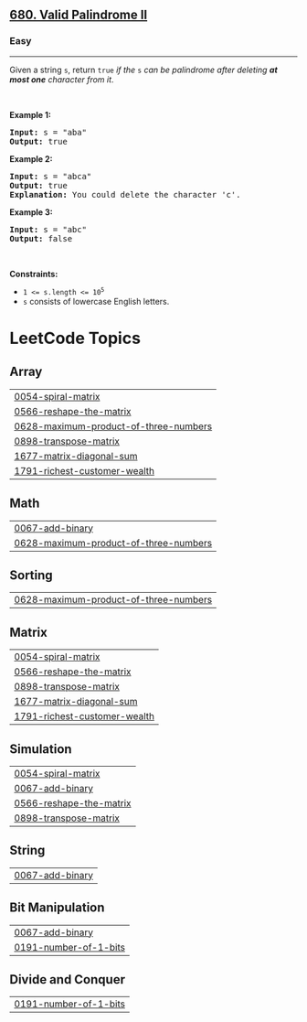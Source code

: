 <h2><a href="https://leetcode.com/problems/valid-palindrome-ii">680. Valid Palindrome II</a></h2><h3>Easy</h3><hr><p>Given a string <code>s</code>, return <code>true</code> <em>if the </em><code>s</code><em> can be palindrome after deleting <strong>at most one</strong> character from it</em>.</p>

<p>&nbsp;</p>
<p><strong class="example">Example 1:</strong></p>

<pre>
<strong>Input:</strong> s = &quot;aba&quot;
<strong>Output:</strong> true
</pre>

<p><strong class="example">Example 2:</strong></p>

<pre>
<strong>Input:</strong> s = &quot;abca&quot;
<strong>Output:</strong> true
<strong>Explanation:</strong> You could delete the character &#39;c&#39;.
</pre>

<p><strong class="example">Example 3:</strong></p>

<pre>
<strong>Input:</strong> s = &quot;abc&quot;
<strong>Output:</strong> false
</pre>

<p>&nbsp;</p>
<p><strong>Constraints:</strong></p>

<ul>
	<li><code>1 &lt;= s.length &lt;= 10<sup>5</sup></code></li>
	<li><code>s</code> consists of lowercase English letters.</li>
</ul>

<!---LeetCode Topics Start-->
# LeetCode Topics
## Array
|  |
| ------- |
| [0054-spiral-matrix](https://github.com/Atharvkadamcodes/LEETCODE/tree/master/0054-spiral-matrix) |
| [0566-reshape-the-matrix](https://github.com/Atharvkadamcodes/LEETCODE/tree/master/0566-reshape-the-matrix) |
| [0628-maximum-product-of-three-numbers](https://github.com/Atharvkadamcodes/LEETCODE/tree/master/0628-maximum-product-of-three-numbers) |
| [0898-transpose-matrix](https://github.com/Atharvkadamcodes/LEETCODE/tree/master/0898-transpose-matrix) |
| [1677-matrix-diagonal-sum](https://github.com/Atharvkadamcodes/LEETCODE/tree/master/1677-matrix-diagonal-sum) |
| [1791-richest-customer-wealth](https://github.com/Atharvkadamcodes/LEETCODE/tree/master/1791-richest-customer-wealth) |
## Math
|  |
| ------- |
| [0067-add-binary](https://github.com/Atharvkadamcodes/LEETCODE/tree/master/0067-add-binary) |
| [0628-maximum-product-of-three-numbers](https://github.com/Atharvkadamcodes/LEETCODE/tree/master/0628-maximum-product-of-three-numbers) |
## Sorting
|  |
| ------- |
| [0628-maximum-product-of-three-numbers](https://github.com/Atharvkadamcodes/LEETCODE/tree/master/0628-maximum-product-of-three-numbers) |
## Matrix
|  |
| ------- |
| [0054-spiral-matrix](https://github.com/Atharvkadamcodes/LEETCODE/tree/master/0054-spiral-matrix) |
| [0566-reshape-the-matrix](https://github.com/Atharvkadamcodes/LEETCODE/tree/master/0566-reshape-the-matrix) |
| [0898-transpose-matrix](https://github.com/Atharvkadamcodes/LEETCODE/tree/master/0898-transpose-matrix) |
| [1677-matrix-diagonal-sum](https://github.com/Atharvkadamcodes/LEETCODE/tree/master/1677-matrix-diagonal-sum) |
| [1791-richest-customer-wealth](https://github.com/Atharvkadamcodes/LEETCODE/tree/master/1791-richest-customer-wealth) |
## Simulation
|  |
| ------- |
| [0054-spiral-matrix](https://github.com/Atharvkadamcodes/LEETCODE/tree/master/0054-spiral-matrix) |
| [0067-add-binary](https://github.com/Atharvkadamcodes/LEETCODE/tree/master/0067-add-binary) |
| [0566-reshape-the-matrix](https://github.com/Atharvkadamcodes/LEETCODE/tree/master/0566-reshape-the-matrix) |
| [0898-transpose-matrix](https://github.com/Atharvkadamcodes/LEETCODE/tree/master/0898-transpose-matrix) |
## String
|  |
| ------- |
| [0067-add-binary](https://github.com/Atharvkadamcodes/LEETCODE/tree/master/0067-add-binary) |
## Bit Manipulation
|  |
| ------- |
| [0067-add-binary](https://github.com/Atharvkadamcodes/LEETCODE/tree/master/0067-add-binary) |
| [0191-number-of-1-bits](https://github.com/Atharvkadamcodes/LEETCODE/tree/master/0191-number-of-1-bits) |
## Divide and Conquer
|  |
| ------- |
| [0191-number-of-1-bits](https://github.com/Atharvkadamcodes/LEETCODE/tree/master/0191-number-of-1-bits) |
<!---LeetCode Topics End-->